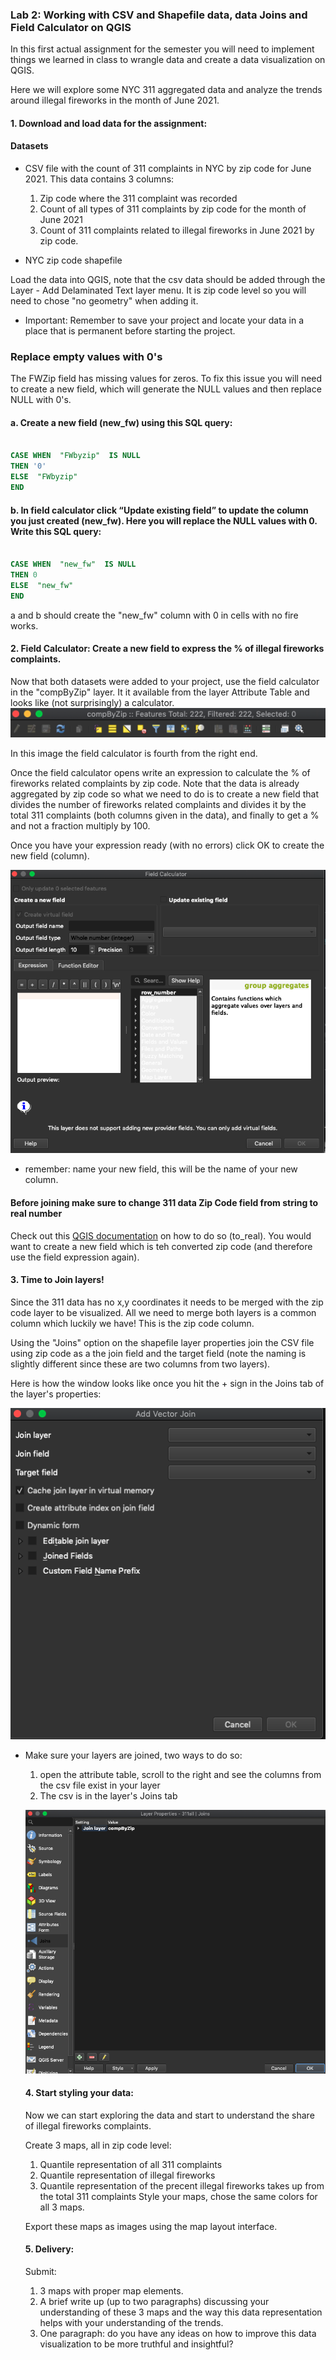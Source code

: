 ### Lab 2: Working with CSV and Shapefile data, data Joins and Field Calculator on QGIS

In this first actual assignment for the semester you will need to implement things we learned in class to wrangle data and create a data visualization on QGIS.

Here we will explore some NYC 311 aggregated data and analyze the trends around illegal fireworks in the month of June 2021.  


#### 1. Download and load data for the assignment:
#### Datasets
- CSV file with the count of 311 complaints in NYC by zip code for June 2021. This data contains 3 columns:
  1. Zip code where the 311 complaint was recorded
  2. Count of all types of 311 complaints by zip code for the month of June 2021
  3. Count of 311 complaints related to illegal fireworks in June 2021 by zip code.

- NYC zip code shapefile

Load the data into QGIS, note that the csv data should be added through the Layer - Add Delaminated Text layer menu. It is zip code level so you will need to chose "no geometry" when adding it.

* Important: Remember to save your project and locate your data in a place that is permanent before starting the project.

### Replace empty values with 0's

The FWZip field has missing values for zeros. To fix this issue you will need to create a new field, which will generate the NULL values and then replace NULL with 0's.

#### a. Create a new field (new_fw) using this SQL query: 
``` sql

CASE WHEN  "FWbyzip"  IS NULL
THEN '0' 
ELSE  "FWbyzip" 
END
```
#### b. In field calculator click “Update existing field” to update the column you just created (new_fw). Here you will replace the NULL values with 0. Write this SQL query: 
``` sql

CASE WHEN  "new_fw"  IS NULL
THEN 0
ELSE  "new_fw" 
END
```
a and b should create the "new_fw" column with 0 in cells with no fire works. 


#### 2. Field Calculator: Create a new field to express the % of illegal fireworks complaints.

Now that both datasets were added to your project, use the field calculator in the "compByZip" layer. It it available from the layer Attribute Table and looks like (not surprisingly) a calculator. ![.](https://github.com/avigailvantu/UDM2021/blob/main/class2/field_calc_Icon.png)

In this image the field calculator is fourth from the right end.

Once the field calculator opens write an expression to calculate the % of fireworks related complaints by zip code. Note that the data is already aggregated by zip code so what we need to do is to create a new field that divides the number of fireworks related complaints and divides it by the total 311 complaints (both columns given in the data), and finally to get a % and not a fraction multiply by 100.

Once you have your expression ready (with no errors) click OK to create the new field (column).

![.](https://github.com/avigailvantu/UDM2021/blob/main/class2/fieldCalc.png)

- remember:  name your new field, this will be the name of your new column.

#### Before joining make sure to change 311 data Zip Code field from string to real number

Check out this [QGIS documentation](https://docs.qgis.org/2.14/en/docs/user_manual/working_with_vector/expression.html) on how to do so (to_real). You would want to create a new field which is teh converted zip code (and therefore use the field expression again). 

#### 3. Time to Join layers!

Since the 311 data has no x,y coordinates it needs to be merged with the zip code layer to be visualized. All we need to merge both layers is a common column which luckily we have! This is the zip code column.

Using the "Joins" option on the shapefile layer properties join the CSV file using zip code as a the join field and the target field (note the naming is slightly different since these are two columns from two layers).

Here is how the window looks like once you hit the + sign in the Joins tab of the layer's properties:

![.](https://github.com/avigailvantu/UDM2021/blob/main/class2/joins_window.png)

- Make sure your layers are joined, two ways to do so:
  1. open the attribute table, scroll to the right and see the columns from the csv file exist in your layer
  2. The csv is in the layer's Joins tab

  ![.](https://github.com/avigailvantu/UDM2021/blob/main/class2/JoinsTab.png)  

  #### 4. Start styling your data:

  Now we can start exploring the data and start to understand the share of illegal fireworks complaints.

  Create 3 maps, all in zip code level:
  1. Quantile representation of all 311 complaints
  2. Quantile representation of illegal fireworks
  3. Quantile representation of the precent illegal fireworks takes up from the total 311 complaints
  Style your maps, chose the same colors for all 3 maps.


  Export these maps as images using the map layout interface.

  #### 5. Delivery:
   Submit:
  1. 3 maps with proper map elements.
  2. A brief write up (up to two paragraphs) discussing your understanding of these 3 maps and the way this data representation helps with your understanding of the trends.
  3. One paragraph: do you have any ideas on how to improve this data visualization to be more truthful and insightful?
